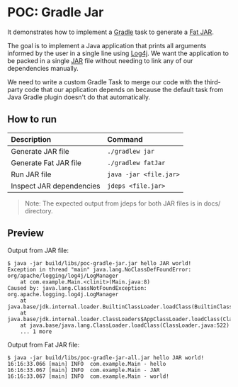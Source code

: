 # POC: Gradle Jar

It demonstrates how to implement a [Gradle](https://github.com/gradle/gradle) task to generate a [Fat JAR](https://stackoverflow.com/questions/11947037/what-is-an-uber-jar).

The goal is to implement a Java application that prints all arguments informed by the user in a single line using [Log4j](https://github.com/apache/logging-log4j2). We want the application to be packed in a single [JAR](https://en.wikipedia.org/wiki/JAR_(file_format)) file without needing to link any of our dependencies manually.

We need to write a custom Gradle Task to merge our code with the third-party code that our application depends on because the default task from Java Gradle plugin doesn't do that automatically.

## How to run

| Description | Command |
| :--- | :--- |
| Generate JAR file | `./gradlew jar` |
| Generate Fat JAR file | `./gradlew fatJar` |
| Run JAR file | `java -jar <file.jar>` |
| Inspect JAR dependencies | `jdeps <file.jar>` |

> Note: The expected output from jdeps for both JAR files is in docs/ directory.

## Preview

Output from JAR file:

```
$ java -jar build/libs/poc-gradle-jar.jar hello JAR world!
Exception in thread "main" java.lang.NoClassDefFoundError: org/apache/logging/log4j/LogManager
	at com.example.Main.<clinit>(Main.java:8)
Caused by: java.lang.ClassNotFoundException: org.apache.logging.log4j.LogManager
	at java.base/jdk.internal.loader.BuiltinClassLoader.loadClass(BuiltinClassLoader.java:581)
	at java.base/jdk.internal.loader.ClassLoaders$AppClassLoader.loadClass(ClassLoaders.java:178)
	at java.base/java.lang.ClassLoader.loadClass(ClassLoader.java:522)
	... 1 more
```

Output from Fat JAR file:

```
$ java -jar build/libs/poc-gradle-jar-all.jar hello JAR world!
16:16:33.066 [main] INFO  com.example.Main - hello
16:16:33.067 [main] INFO  com.example.Main - JAR
16:16:33.067 [main] INFO  com.example.Main - world!
```
